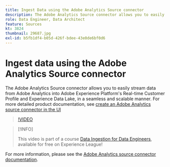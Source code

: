 ```yaml
---
title: Ingest Data using the Adobe Analytics Source connector
description: The Adobe Analytics Source connector allows you to easily stream data from Adobe Analytics into Adobe Experience Platform's Real-time Customer Profile and Experience Data Lake, in a seamless and scalable manner.
role: Data Engineer, Data Architect
feature: Sources
kt: 3824
thumbnail: 29687.jpg
exl-id: b5fb1df4-b05d-426f-bdee-43e0de6bf0d6
---
```

# Ingest data using the Adobe Analytics Source connector

The Adobe Analytics Source connector allows you to easily stream data from Adobe Analytics into Adobe Experience Platform's Real-time Customer Profile and Experience Data Lake, in a seamless and scalable manner. For more detailed product documentation, see [create an Adobe Analytics source connector in the UI](https://experienceleague.adobe.com/docs/experience-platform/sources/ui-tutorials/create/adobe-applications/analytics.html)

>[!VIDEO](https://video.tv.adobe.com/v/29687?quality=12&learn=on)

>[!INFO]
>
> This video is part of a course [Data Ingestion for Data Engineers](https://experienceleague.adobe.com/?recommended=ExperiencePlatform-D-1-2020.1.dataingestion), available for free on Experience League!

For more information, please see the [Adobe Analytics source connector documentation](https://experienceleague.adobe.com/docs/experience-platform/sources/ui-tutorials/create/adobe-applications/analytics.html).
